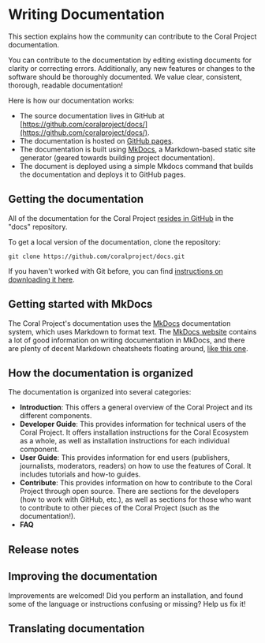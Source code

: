 # Writing Documentation

This section explains how the community can contribute to the Coral Project documentation.

You can contribute to the documentation by editing existing documents for clarity or correcting errors. Additionally, any new features or changes to the software should be thoroughly documented. We value clear, consistent, thorough, readable documentation!

Here is how our documentation works:

* The source documentation lives in GitHub at [https://github.com/coralproject/docs/](https://github.com/coralproject/docs/).
* The documentation is hosted on [GitHub pages](https://pages.github.com/).
* The documentation is built using [MkDocs](http://www.mkdocs.org/), a Markdown-based static site generator (geared towards building project documentation).
* The document is deployed using a simple Mkdocs command that builds the documentation and deploys it to GitHub pages.

## Getting the documentation

All of the documentation for the Coral Project [resides in GitHub](https://github.com/coralproject/docs) in the "docs" repository.

To get a local version of the documentation, clone the repository:

```
git clone https://github.com/coralproject/docs.git
```

If you haven't worked with Git before, you can find [instructions on downloading it here](TODO).

## Getting started with MkDocs

The Coral Project's documentation uses the [MkDocs](http://www.mkdocs.org/) documentation system, which uses Markdown to format text. The [MkDocs website](http://www.mkdocs.org/) contains a lot of good information on writing documentation in MkDocs, and there are plenty of decent Markdown cheatsheets floating around, [like this one](https://github.com/adam-p/markdown-here/wiki/Markdown-Cheatsheet).

## How the documentation is organized

The documentation is organized into several categories:

* **Introduction**: This offers a general overview of the Coral Project and its different components.
* **Developer Guide**: This provides information for technical users of the Coral Project. It offers installation instructions for the Coral Ecosystem as a whole, as well as installation instructions for each individual component.
* **User Guide**: This provides information for end users (publishers, journalists, moderators, readers) on how to use the features of Coral. It includes tutorials and how-to guides.
* **Contribute**: This provides information on how to contribute to the Coral Project through open source. There are sections for the developers (how to work with GitHub, etc.), as well as sections for those who want to contribute to other pieces of the Coral Project (such as the documentation!).
* **FAQ**

## Release notes

## Improving the documentation

Improvements are welcomed! Did you perform an installation, and found some of the language or instructions confusing or missing? Help us fix it!

## Translating documentation
